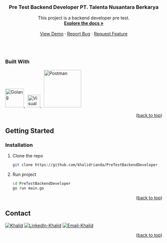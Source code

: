 <a name="readme-top"></a>




<!-- PROJECT LOGO -->
<br />
<div align="center">
  <a href="https://github.com/khalidrianda/ArticleApp">
  </a>

<h3 align="center">Pre Test Backend Developer PT. Talenta Nusantara Berkarya</h3>

  <p align="center">
    This project is a backend developer pre test.
    <br />
    <a href="https://github.com/khalidrianda/PreTestBackendDeveloper"><strong>Explore the docs »</strong></a>
    <br />
    <br />
    <a href="https://github.com/khalidrianda/PreTestBackendDeveloper">View Demo</a>
    ·
    <a href="https://github.com/khalidrianda/PreTestBackendDeveloper/issues">Report Bug</a>
    ·
    <a href="https://github.com/khalidrianda/PreTestBackendDeveloper/issues">Request Feature</a>
  </p>
</div>

<br></br>
### Built With

<div>
    <a href="https://go.dev/">
    <img src="https://go.dev/blog/go-brand/Go-Logo/PNG/Go-Logo_Blue.png" title="Golang" alt="Golang" width="60"/>
    </a>&nbsp;
    <a href="https://code.visualstudio.com/">
    <img src="https://upload.wikimedia.org/wikipedia/commons/9/9a/Visual_Studio_Code_1.35_icon.svg" title="Visual Studio Code" alt="Visual Studio Code" width="40"/>
    </a>&nbsp;
    <a href="https://www.postman.com/">
    <img src="https://upload.wikimedia.org/wikipedia/commons/c/c2/Postman_%28software%29.png" title="Postman" alt="Postman" width="120"/></a>&nbsp;
</div>

<p align="right">(<a href="#readme-top">back to top</a>)</p>

<!-- GETTING STARTED -->
## Getting Started

### Installation

1. Clone the repo
   ```bash
   git clone https://github.com/khalidrianda/PreTestBackendDeveloper
   ```
2. Run project
   ```bash
   cd PreTestBackendDeveloper
   go run main.go
   ```

<p align="right">(<a href="#readme-top">back to top</a>)</p>


<!-- CONTACT -->
## Contact

[![Khalid][khalid]][khalid-url] [![LinkedIn-Khalid][linkedin-shield]][linkedin-url-1] [![Email-Khalid][email-shield]][email-1]

<p align="right">(<a href="#readme-top">back to top</a>)</p>



<!-- MARKDOWN LINKS & IMAGES -->
<!-- https://www.markdownguide.org/basic-syntax/#reference-style-links -->
[contributors-shield]: https://img.shields.io/github/contributors/khalidrianda/ArticleApp.svg?style=for-the-badge
[contributors-url]: https://github.com/khalidrianda/ArticleApp/graphs/contributors
[forks-shield]: https://img.shields.io/github/forks/khalidrianda/ArticleApp.svg?style=for-the-badge
[forks-url]: https://github.com/khalidrianda/ArticleApp/network/members
[stars-shield]: https://img.shields.io/github/stars/khalidrianda/ArticleApp.svg?style=for-the-badge
[stars-url]: https://github.com/khalidrianda/ArticleApp/stargazers
[issues-shield]: https://img.shields.io/github/issues/khalidrianda/ArticleApp.svg?style=for-the-badge
[issues-url]: https://github.com/khalidrianda/ArticleApp/issues
[license-shield]: https://img.shields.io/github/license/khalidrianda/ArticleApp.svg?style=for-the-badge
[license-url]: https://github.com/khalidrianda/ArticleApp/blob/main/LICENSE.txt
[linkedin-shield]: https://img.shields.io/badge/-LinkedIn-black.svg?style=for-the-badge&logo=linkedin&colorB=555
[linkedin-url-1]: https://linkedin.com/in/khalidrianda
[Go]: https://img.shields.io/github/go-mod/go-version/khalidrianda/ArticleApp
[go-url]: https://go.dev/
[Echo]: https://img.shields.io/badge/Echo-v4-9cf
[echo-url]: https://echo.labstack.com/
[Oauth]: https://img.shields.io/badge/OAuth-Google-informational
[oauth-url]: https://developers.google.com/identity/protocols/oauth2
[Gmail]: https://img.shields.io/badge/Gmail-Google-informational
[mail-url]: https://github.com/googleapis/google-api-go-client
[Calendar]: https://img.shields.io/badge/Calender-Google-informational
[calendar-url]: https://github.com/googleapis/google-api-go-client
[AWS]: https://img.shields.io/badge/AWS-EC2-orange
[aws-url]: https://aws.amazon.com/
[khalid]: https://img.shields.io/badge/-Khalid-black.svg?style=for-the-badge&logo=Khalid&colorB=555
[khalid-url]: https://github.com/khalidrianda
[email-shield]: https://img.shields.io/badge/gmail-DD0031?style=for-the-badge&logo=gmail&logoColor=white
[email-1]: khalidrianda12@gmail.com